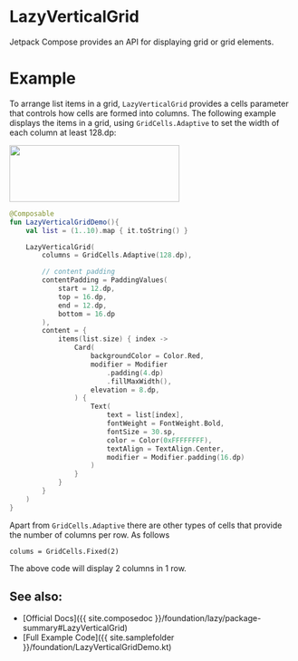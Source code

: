 <!---
This is the API of version 1.2.0
-->

# LazyVerticalGrid

Jetpack Compose provides an API for displaying grid or grid elements.

# Example

To arrange list items in a grid, ``LazyVerticalGrid`` provides a cells parameter that controls how cells are formed into columns.
The following example displays the items in a grid, using ``GridCells.Adaptive`` to set the width of each column at least 128.dp:



<p align="left">
  <img src ="{{ site.images }}/foundation/lazyverticalgrid/lazyverticalgrid.png" height=100 width=300 />
</p>

```kotlin
@Composable
fun LazyVerticalGridDemo(){
    val list = (1..10).map { it.toString() }

    LazyVerticalGrid(
        columns = GridCells.Adaptive(128.dp),

        // content padding
        contentPadding = PaddingValues(
            start = 12.dp,
            top = 16.dp,
            end = 12.dp,
            bottom = 16.dp
        ),
        content = {
            items(list.size) { index ->
                Card(
                    backgroundColor = Color.Red,
                    modifier = Modifier
                        .padding(4.dp)
                        .fillMaxWidth(),
                    elevation = 8.dp,
                ) {
                    Text(
                        text = list[index],
                        fontWeight = FontWeight.Bold,
                        fontSize = 30.sp,
                        color = Color(0xFFFFFFFF),
                        textAlign = TextAlign.Center,
                        modifier = Modifier.padding(16.dp)
                    )
                }
            }
        }
    )
}
```

Apart from ``GridCells.Adaptive`` there are other types of cells that provide the number of columns per row. As follows
```
colums = GridCells.Fixed(2)
```
The above code will display 2 columns in 1 row.



## See also:
* [Official Docs]({{ site.composedoc }}/foundation/lazy/package-summary#LazyVerticalGrid)
* [Full Example Code]({{ site.samplefolder }}/foundation/LazyVerticalGridDemo.kt)
